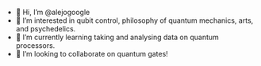 - 👋 Hi, I’m @alejogoogle
- 👀 I’m interested in qubit control, philosophy of quantum mechanics, arts, and psychedelics.
- 🌱 I’m currently learning taking and analysing data on quantum processors.
- 💞️ I’m looking to collaborate on quantum gates!

<!---
alejogoogle/alejogoogle is a ✨ special ✨ repository because its `README.md` (this file) appears on your GitHub profile.
You can click the Preview link to take a look at your changes.
--->
